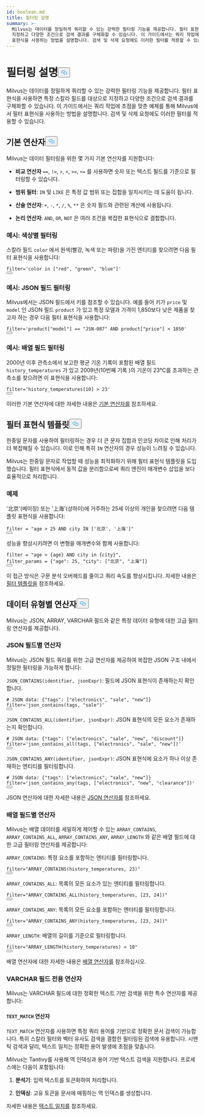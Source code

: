 ```yaml
---
id: boolean.md
title: 필터링 설명
summary: >-
  Milvus는 데이터를 정밀하게 쿼리할 수 있는 강력한 필터링 기능을 제공합니다. 필터 표현식을 사용하면 특정 스칼라 필드를 대상으로
  지정하고 다양한 조건으로 검색 결과를 구체화할 수 있습니다. 이 가이드에서는 쿼리 작업에 초점을 맞춘 예제를 통해 Milvus에서 필터
  표현식을 사용하는 방법을 설명합니다. 검색 및 삭제 요청에도 이러한 필터를 적용할 수 있습니다.
---
```

<h1 id="Filtering-Explained" class="common-anchor-header">필터링 설명<button data-href="#Filtering-Explained" class="anchor-icon" translate="no">
      <svg translate="no"
        aria-hidden="true"
        focusable="false"
        height="20"
        version="1.1"
        viewBox="0 0 16 16"
        width="16"
      >
        <path
          fill="#0092E4"
          fill-rule="evenodd"
          d="M4 9h1v1H4c-1.5 0-3-1.69-3-3.5S2.55 3 4 3h4c1.45 0 3 1.69 3 3.5 0 1.41-.91 2.72-2 3.25V8.59c.58-.45 1-1.27 1-2.09C10 5.22 8.98 4 8 4H4c-.98 0-2 1.22-2 2.5S3 9 4 9zm9-3h-1v1h1c1 0 2 1.22 2 2.5S13.98 12 13 12H9c-.98 0-2-1.22-2-2.5 0-.83.42-1.64 1-2.09V6.25c-1.09.53-2 1.84-2 3.25C6 11.31 7.55 13 9 13h4c1.45 0 3-1.69 3-3.5S14.5 6 13 6z"
        ></path>
      </svg>
    </button></h1><p>Milvus는 데이터를 정밀하게 쿼리할 수 있는 강력한 필터링 기능을 제공합니다. 필터 표현식을 사용하면 특정 스칼라 필드를 대상으로 지정하고 다양한 조건으로 검색 결과를 구체화할 수 있습니다. 이 가이드에서는 쿼리 작업에 초점을 맞춘 예제를 통해 Milvus에서 필터 표현식을 사용하는 방법을 설명합니다. 검색 및 삭제 요청에도 이러한 필터를 적용할 수 있습니다.</p>
<h2 id="Basic-operators" class="common-anchor-header">기본 연산자<button data-href="#Basic-operators" class="anchor-icon" translate="no">
      <svg translate="no"
        aria-hidden="true"
        focusable="false"
        height="20"
        version="1.1"
        viewBox="0 0 16 16"
        width="16"
      >
        <path
          fill="#0092E4"
          fill-rule="evenodd"
          d="M4 9h1v1H4c-1.5 0-3-1.69-3-3.5S2.55 3 4 3h4c1.45 0 3 1.69 3 3.5 0 1.41-.91 2.72-2 3.25V8.59c.58-.45 1-1.27 1-2.09C10 5.22 8.98 4 8 4H4c-.98 0-2 1.22-2 2.5S3 9 4 9zm9-3h-1v1h1c1 0 2 1.22 2 2.5S13.98 12 13 12H9c-.98 0-2-1.22-2-2.5 0-.83.42-1.64 1-2.09V6.25c-1.09.53-2 1.84-2 3.25C6 11.31 7.55 13 9 13h4c1.45 0 3-1.69 3-3.5S14.5 6 13 6z"
        ></path>
      </svg>
    </button></h2><p>Milvus는 데이터 필터링을 위한 몇 가지 기본 연산자를 지원합니다:</p>
<ul>
<li><p><strong>비교 연산자</strong> <code translate="no">==</code>, <code translate="no">!=</code>, <code translate="no">&gt;</code>, <code translate="no">&lt;</code>, <code translate="no">&gt;=</code>, <code translate="no">&lt;=</code> 를 사용하면 숫자 또는 텍스트 필드를 기준으로 필터링할 수 있습니다.</p></li>
<li><p><strong>범위 필터</strong>: <code translate="no">IN</code> 및 <code translate="no">LIKE</code> 은 특정 값 범위 또는 집합을 일치시키는 데 도움이 됩니다.</p></li>
<li><p><strong>산술 연산자</strong>: <code translate="no">+</code>, <code translate="no">-</code>, <code translate="no">*</code>, <code translate="no">/</code>, <code translate="no">%</code>, <code translate="no">**</code> 은 숫자 필드와 관련된 계산에 사용됩니다.</p></li>
<li><p><strong>논리 연산자</strong>: <code translate="no">AND</code>, <code translate="no">OR</code>, <code translate="no">NOT</code> 은 여러 조건을 복잡한 표현식으로 결합합니다.</p></li>
</ul>
<h3 id="Example-Filtering-by-Color" class="common-anchor-header">예시: 색상별 필터링</h3><p>스칼라 필드 <code translate="no">color</code> 에서 원색(빨강, 녹색 또는 파랑)을 가진 엔티티를 찾으려면 다음 필터 표현식을 사용합니다:</p>
<pre><code translate="no" class="language-python"><span class="hljs-built_in">filter</span>=<span class="hljs-string">&#x27;color in [&quot;red&quot;, &quot;green&quot;, &quot;blue&quot;]&#x27;</span>
<button class="copy-code-btn"></button></code></pre>
<h3 id="Example-Filtering-JSON-Fields" class="common-anchor-header">예시: JSON 필드 필터링</h3><p>Milvus에서는 JSON 필드에서 키를 참조할 수 있습니다. 예를 들어 키가 <code translate="no">price</code> 및 <code translate="no">model</code> 인 JSON 필드 <code translate="no">product</code> 가 있고 특정 모델과 가격이 1,850보다 낮은 제품을 찾고자 하는 경우 다음 필터 표현식을 사용합니다:</p>
<pre><code translate="no" class="language-python"><span class="hljs-built_in">filter</span>=<span class="hljs-string">&#x27;product[&quot;model&quot;] == &quot;JSN-087&quot; AND product[&quot;price&quot;] &lt; 1850&#x27;</span>
<button class="copy-code-btn"></button></code></pre>
<h3 id="Example-Filtering-Array-Fields" class="common-anchor-header">예시: 배열 필드 필터링</h3><p>2000년 이후 관측소에서 보고한 평균 기온 기록이 포함된 배열 필드 <code translate="no">history_temperatures</code> 가 있고 2009년(10번째 기록 )의 기온이 23°C를 초과하는 관측소를 찾으려면 이 표현식을 사용합니다:</p>
<pre><code translate="no" class="language-python"><span class="hljs-built_in">filter</span>=<span class="hljs-string">&#x27;history_temperatures[10] &gt; 23&#x27;</span>
<button class="copy-code-btn"></button></code></pre>
<p>이러한 기본 연산자에 대한 자세한 내용은 <a href="/docs/ko/basic-operators.md">기본 연산자를</a> 참조하세요.</p>
<h2 id="Filter-expression-templates" class="common-anchor-header">필터 표현식 템플릿<button data-href="#Filter-expression-templates" class="anchor-icon" translate="no">
      <svg translate="no"
        aria-hidden="true"
        focusable="false"
        height="20"
        version="1.1"
        viewBox="0 0 16 16"
        width="16"
      >
        <path
          fill="#0092E4"
          fill-rule="evenodd"
          d="M4 9h1v1H4c-1.5 0-3-1.69-3-3.5S2.55 3 4 3h4c1.45 0 3 1.69 3 3.5 0 1.41-.91 2.72-2 3.25V8.59c.58-.45 1-1.27 1-2.09C10 5.22 8.98 4 8 4H4c-.98 0-2 1.22-2 2.5S3 9 4 9zm9-3h-1v1h1c1 0 2 1.22 2 2.5S13.98 12 13 12H9c-.98 0-2-1.22-2-2.5 0-.83.42-1.64 1-2.09V6.25c-1.09.53-2 1.84-2 3.25C6 11.31 7.55 13 9 13h4c1.45 0 3-1.69 3-3.5S14.5 6 13 6z"
        ></path>
      </svg>
    </button></h2><p>한중일 문자를 사용하여 필터링하는 경우 더 큰 문자 집합과 인코딩 차이로 인해 처리가 더 복잡해질 수 있습니다. 이로 인해 특히 <code translate="no">IN</code> 연산자의 경우 성능이 느려질 수 있습니다.</p>
<p>Milvus는 한중일 문자로 작업할 때 성능을 최적화하기 위해 필터 표현식 템플릿을 도입했습니다. 필터 표현식에서 동적 값을 분리함으로써 쿼리 엔진이 매개변수 삽입을 보다 효율적으로 처리합니다.</p>
<h3 id="Example" class="common-anchor-header">예제</h3><p>'北京'(베이징) 또는 '上海'(상하이)에 거주하는 25세 이상의 개인을 찾으려면 다음 템플릿 표현식을 사용합니다:</p>
<pre><code translate="no" class="language-python"><span class="hljs-built_in">filter</span> = <span class="hljs-string">&quot;age &gt; 25 AND city IN [&#x27;北京&#x27;, &#x27;上海&#x27;]&quot;</span>
<button class="copy-code-btn"></button></code></pre>
<p>성능을 향상시키려면 이 변형을 매개변수와 함께 사용합니다:</p>
<pre><code translate="no" class="language-python"><span class="hljs-built_in">filter</span> = <span class="hljs-string">&quot;age &gt; {age} AND city in {city}&quot;</span>,
filter_params = {<span class="hljs-string">&quot;age&quot;</span>: <span class="hljs-number">25</span>, <span class="hljs-string">&quot;city&quot;</span>: [<span class="hljs-string">&quot;北京&quot;</span>, <span class="hljs-string">&quot;上海&quot;</span>]}
<button class="copy-code-btn"></button></code></pre>
<p>이 접근 방식은 구문 분석 오버헤드를 줄이고 쿼리 속도를 향상시킵니다. 자세한 내용은 <a href="/docs/ko/filtering-templating.md">필터 템플릿을</a> 참조하세요.</p>
<h2 id="Data-type-specific-operators" class="common-anchor-header">데이터 유형별 연산자<button data-href="#Data-type-specific-operators" class="anchor-icon" translate="no">
      <svg translate="no"
        aria-hidden="true"
        focusable="false"
        height="20"
        version="1.1"
        viewBox="0 0 16 16"
        width="16"
      >
        <path
          fill="#0092E4"
          fill-rule="evenodd"
          d="M4 9h1v1H4c-1.5 0-3-1.69-3-3.5S2.55 3 4 3h4c1.45 0 3 1.69 3 3.5 0 1.41-.91 2.72-2 3.25V8.59c.58-.45 1-1.27 1-2.09C10 5.22 8.98 4 8 4H4c-.98 0-2 1.22-2 2.5S3 9 4 9zm9-3h-1v1h1c1 0 2 1.22 2 2.5S13.98 12 13 12H9c-.98 0-2-1.22-2-2.5 0-.83.42-1.64 1-2.09V6.25c-1.09.53-2 1.84-2 3.25C6 11.31 7.55 13 9 13h4c1.45 0 3-1.69 3-3.5S14.5 6 13 6z"
        ></path>
      </svg>
    </button></h2><p>Milvus는 JSON, ARRAY, VARCHAR 필드와 같은 특정 데이터 유형에 대한 고급 필터링 연산자를 제공합니다.</p>
<h3 id="JSON-field-specific-operators" class="common-anchor-header">JSON 필드별 연산자</h3><p>Milvus는 JSON 필드 쿼리를 위한 고급 연산자를 제공하여 복잡한 JSON 구조 내에서 정밀한 필터링을 가능하게 합니다:</p>
<p><code translate="no">JSON_CONTAINS(identifier, jsonExpr)</code>: 필드에 JSON 표현식이 존재하는지 확인합니다.</p>
<pre><code translate="no" class="language-python"><span class="hljs-comment"># JSON data: {&quot;tags&quot;: [&quot;electronics&quot;, &quot;sale&quot;, &quot;new&quot;]}</span>
<span class="hljs-built_in">filter</span>=<span class="hljs-string">&#x27;json_contains(tags, &quot;sale&quot;)&#x27;</span>
<button class="copy-code-btn"></button></code></pre>
<p><code translate="no">JSON_CONTAINS_ALL(identifier, jsonExpr)</code>: JSON 표현식의 모든 요소가 존재하는지 확인합니다.</p>
<pre><code translate="no" class="language-python"><span class="hljs-comment"># JSON data: {&quot;tags&quot;: [&quot;electronics&quot;, &quot;sale&quot;, &quot;new&quot;, &quot;discount&quot;]}</span>
<span class="hljs-built_in">filter</span>=<span class="hljs-string">&#x27;json_contains_all(tags, [&quot;electronics&quot;, &quot;sale&quot;, &quot;new&quot;])&#x27;</span>
<button class="copy-code-btn"></button></code></pre>
<p><code translate="no">JSON_CONTAINS_ANY(identifier, jsonExpr)</code>: JSON 표현식에 요소가 하나 이상 존재하는 엔티티를 필터링합니다.</p>
<pre><code translate="no" class="language-python"><span class="hljs-comment"># JSON data: {&quot;tags&quot;: [&quot;electronics&quot;, &quot;sale&quot;, &quot;new&quot;]}</span>
<span class="hljs-built_in">filter</span>=<span class="hljs-string">&#x27;json_contains_any(tags, [&quot;electronics&quot;, &quot;new&quot;, &quot;clearance&quot;])&#x27;</span>
<button class="copy-code-btn"></button></code></pre>
<p>JSON 연산자에 대한 자세한 내용은 <a href="/docs/ko/json-operators.md">JSON 연산자를</a> 참조하세요.</p>
<h3 id="ARRAY-field-specific-operators" class="common-anchor-header">배열 필드별 연산자</h3><p>Milvus는 배열 데이터를 세밀하게 제어할 수 있는 <code translate="no">ARRAY_CONTAINS</code>, <code translate="no">ARRAY_CONTAINS_ALL</code>, <code translate="no">ARRAY_CONTAINS_ANY</code>, <code translate="no">ARRAY_LENGTH</code> 와 같은 배열 필드에 대한 고급 필터링 연산자를 제공합니다:</p>
<p><code translate="no">ARRAY_CONTAINS</code>: 특정 요소를 포함하는 엔티티를 필터링합니다.</p>
<pre><code translate="no" class="language-python"><span class="hljs-built_in">filter</span>=<span class="hljs-string">&quot;ARRAY_CONTAINS(history_temperatures, 23)&quot;</span>
<button class="copy-code-btn"></button></code></pre>
<p><code translate="no">ARRAY_CONTAINS_ALL</code>: 목록의 모든 요소가 있는 엔티티를 필터링합니다.</p>
<pre><code translate="no" class="language-python"><span class="hljs-built_in">filter</span>=<span class="hljs-string">&quot;ARRAY_CONTAINS_ALL(history_temperatures, [23, 24])&quot;</span>
<button class="copy-code-btn"></button></code></pre>
<p><code translate="no">ARRAY_CONTAINS_ANY</code>: 목록의 모든 요소를 포함하는 엔터티를 필터링합니다.</p>
<pre><code translate="no" class="language-python"><span class="hljs-built_in">filter</span>=<span class="hljs-string">&quot;ARRAY_CONTAINS_ANY(history_temperatures, [23, 24])&quot;</span>
<button class="copy-code-btn"></button></code></pre>
<p><code translate="no">ARRAY_LENGTH</code>: 배열의 길이를 기준으로 필터링합니다.</p>
<pre><code translate="no" class="language-python"><span class="hljs-built_in">filter</span>=<span class="hljs-string">&quot;ARRAY_LENGTH(history_temperatures) &lt; 10&quot;</span>
<button class="copy-code-btn"></button></code></pre>
<p>배열 연산자에 대한 자세한 내용은 <a href="/docs/ko/array-operators.md">배열 연산자를</a> 참조하십시오.</p>
<h3 id="VARCHAR-field-specific-operators" class="common-anchor-header">VARCHAR 필드 전용 연산자</h3><p>Milvus는 VARCHAR 필드에 대한 정확한 텍스트 기반 검색을 위한 특수 연산자를 제공합니다:</p>
<h4 id="TEXTMATCH-operator" class="common-anchor-header"><code translate="no">TEXT_MATCH</code> 연산자</h4><p><code translate="no">TEXT_MATCH</code> 연산자를 사용하면 특정 쿼리 용어를 기반으로 정확한 문서 검색이 가능합니다. 특히 스칼라 필터와 벡터 유사도 검색을 결합한 필터링된 검색에 유용합니다. 시맨틱 검색과 달리, 텍스트 일치는 정확한 용어 발생에 초점을 맞춥니다.</p>
<p>Milvus는 Tantivy를 사용해 역 인덱싱과 용어 기반 텍스트 검색을 지원합니다. 프로세스에는 다음이 포함됩니다:</p>
<ol>
<li><p><strong>분석기</strong>: 입력 텍스트를 토큰화하여 처리합니다.</p></li>
<li><p><strong>인덱싱</strong>: 고유 토큰을 문서에 매핑하는 역 인덱스를 생성합니다.</p></li>
</ol>
<p>자세한 내용은 <a href="/docs/ko/keyword-match.md">텍스트 일치를</a> 참조하세요.</p>
